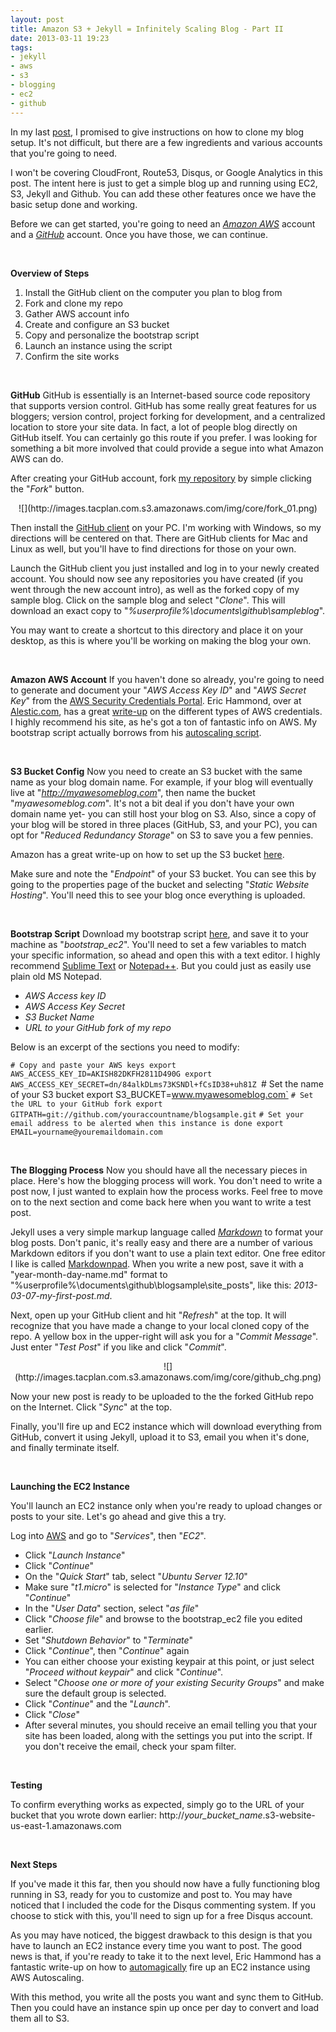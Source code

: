 ```yaml
---
layout: post
title: Amazon S3 + Jekyll = Infinitely Scaling Blog - Part II
date: 2013-03-11 19:23
tags:
- jekyll
- aws
- s3
- blogging
- ec2
- github
---
```


In my last [post](http://www.tacplan.com/2013/03/aws-s3-jekyll-pt-i/), I promised to give instructions on how to clone my blog setup.  It's not difficult, but there are a few ingredients and various accounts that you're going to need.

I won't be covering CloudFront, Route53, Disqus, or Google Analytics in this post.  The intent here is just to get a simple blog up and running using EC2, S3, Jekyll and Github.  You can add these other features once we have the basic setup done and working.

Before we can get started, you're going to need an [*Amazon AWS*](http://aws.amazon.com/) account and a [*GitHub*](https://github.com/) account.  Once you have those, we can continue.

<br />

**Overview of Steps**

1. Install the GitHub client on the computer you plan to blog from
2. Fork and clone my repo
3. Gather AWS account info
4. Create and configure an S3 bucket
5. Copy and personalize the bootstrap script
6. Launch an instance using the script
7. Confirm the site works

<br />

**GitHub**
GitHub is essentially is an Internet-based source code repository that supports version control.  GitHub has some really great features for us bloggers; version control, project forking for development, and a centralized location to store your site data.  In fact, a lot of people blog directly on GitHub itself.  You can certainly go this route if you prefer. I was looking for something a bit more involved that could provide a segue into what Amazon AWS can do.

After creating your GitHub account, fork [my repository](https://github.com/Tacplan/blogsample) by simple clicking the "*Fork*" button.

<center>![](http://images.tacplan.com.s3.amazonaws.com/img/core/fork_01.png)</center>

Then install the [GitHub client](http://github-windows.s3.amazonaws.com/GitHubSetup.exe) on your PC.  I'm working with Windows, so my directions will be centered on that.  There are GitHub clients for Mac and Linux as well, but you'll have to find directions for those on your own.

Launch the GitHub client you just installed and log in to your newly created account.  You should now see any repositories you have created (if you went through the new account intro), as well as the forked copy of my sample blog.  Click on the sample blog and select "*Clone*".  This will download an exact copy to "*%userprofile%\documents\github\sampleblog*".

You may want to create a shortcut to this directory and place it on your desktop, as this is where you'll be working on making the blog your own.

<br />

**Amazon AWS Account**
If you haven't done so already, you're going to need to generate and document your "*AWS Access Key ID*" and "*AWS Secret Key*" from the [AWS Security Credentials Portal](https://portal.aws.amazon.com/gp/aws/securityCredentials). Eric Hammond, over at [Alestic.com](http://alestic.com), has a great [write-up](http://alestic.com/2009/11/ec2-credentials) on the different types of AWS credentials. I highly recommend his site, as he's got a ton of fantastic info on AWS.  My bootstrap script actually borrows from his [autoscaling script](http://alestic.com/2011/11/ec2-schedule-instance).

<br />

**S3 Bucket Config**
Now you need to create an S3 bucket with the same name as your blog domain name. For example, if your blog will eventually live at "*http://myawesomeblog.com*", then name the bucket "*myawesomeblog.com*". It's not a bit deal if you don't have your own domain name yet- you can still host your blog on S3. Also, since a copy of your blog will be stored in three places (GitHub, S3, and your PC), you can opt for "*Reduced Redundancy Storage*" on S3 to save you a few pennies.

Amazon has a great write-up on how to set up the S3 bucket [here](http://docs.aws.amazon.com/AmazonS3/latest/dev/WebsiteHosting.html).

Make sure and note the "*Endpoint*" of your S3 bucket.  You can see this by going to the properties page of the bucket and selecting "*Static Website Hosting*".  You'll need this to see your blog once everything is uploaded.

<br />

**Bootstrap Script**
Download my bootstrap script [here](http://www.tacplan.com/bootstrap_ec2), and save it to your machine as "*bootstrap_ec2*".  You'll need to set a few variables to match your specific information, so ahead and open this with a text editor.  I highly recommend [Sublime Text](http://www.sublimetext.com/) or [Notepad++](http://notepad-plus-plus.org/). But you could just as easily use plain old MS Notepad. 

- *AWS Access key ID*
- *AWS Access Key Secret*
- *S3 Bucket Name*
- *URL to your GitHub fork of my repo*


Below is an excerpt of the sections you need to modify:

`# Copy and paste your AWS keys
export AWS_ACCESS_KEY_ID=AKISH82DKFH2811D490G
export AWS_ACCESS_KEY_SECRET=dn/84alkDLms73KSNDl+fCsID38+uh81Z
`# Set the name of your S3 bucket
export S3_BUCKET=www.myawesomeblog.com`
`# Set the URL to your GitHub fork
export GITPATH=git://github.com/youraccountname/blogsample.git`
`# Set your email address to be alerted when this instance is done
export EMAIL=yourname@youremaildomain.com`

<br />

**The Blogging Process**
Now you should have all the necessary pieces in place. Here's how the blogging process will work. You don't need to write a post now, I just wanted to explain how the process works. Feel free to move on to the next section and come back here when you want to write a test post.

Jekyll uses a very simple markup language called [*Markdown*](http://en.wikipedia.org/wiki/Markdown) to format your blog posts.  Don't panic, it's really easy and there are a number of various Markdown editors if you don't want to use a plain text editor.  One free editor I like is called [Markdownpad](http://www.markdownpad.com).
When you write a new post, save it with a "year-month-day-name.md" format to "%userprofile%\documents\github\blogsample\site\_posts", like this: *2013-03-07-my-first-post.md*.

Next, open up your GitHub client and hit "*Refresh*" at the top.  It will recognize that you have made a change to your local cloned copy of the repo.  A yellow box in the upper-right will ask you for a "*Commit Message*".  Just enter "*Test Post*" if you like and click "*Commit*".

<center>![](http://images.tacplan.com.s3.amazonaws.com/img/core/github_chg.png)</center>

Now your new post is ready to be uploaded to the the forked GitHub repo on the Internet.  Click "*Sync*" at the top.

Finally, you'll fire up and EC2 instance which will download everything from GitHub, convert it using Jekyll, upload it to S3, email you when it's done, and finally terminate itself.

<br />

**Launching the EC2 Instance**

You'll launch an EC2 instance only when you're ready to upload changes or posts to your site.  Let's go ahead and give this a try.

Log into [AWS](http://aws.amazon.com) and go to "*Services*", then "*EC2*".

- Click "*Launch Instance*"
- Click "*Continue*"
- On the "*Quick Start*" tab, select "*Ubuntu Server 12.10*"
- Make sure "*t1.micro*" is selected for "*Instance Type*" and click "*Continue*"
- In the "*User Data*" section, select "*as file*"
- Click "*Choose file*" and browse to the bootstrap_ec2 file you edited earlier.
- Set "*Shutdown Behavior*" to "*Terminate*"
- Click "*Continue*", then "*Continue*" again
- You can either choose your existing keypair at this point, or just select "*Proceed without keypair*" and click "*Continue*".
- Select "*Choose one or more of your existing Security Groups*" and make sure the default group is selected.
- Click "*Continue*" and the "*Launch*".
- Click "*Close*"
- After several minutes, you should receive an email telling you that your site has been loaded, along with the settings you put into the script. If you don't receive the email, check your spam filter.

<br />

**Testing**

To confirm everything works as expected, simply go to the URL of your bucket that you wrote down earlier: http://*your_bucket_name*.s3-website-us-east-1.amazonaws.com

<br />

**Next Steps**

If you've made it this far, then you should now have a fully functioning blog running in S3, ready for you to customize and post to. You may have noticed that I included the code for the Disqus commenting system.  If you choose to stick with this, you'll need to sign up for a free Disqus account.

As you may have noticed, the biggest drawback to this design is that you have to launch an EC2 instance every time you want to post. The good news is that, if you're ready to take it to the next level, Eric Hammond has a fantastic write-up on how to [automagically](http://alestic.com/2011/11/ec2-schedule-instance) fire up an EC2 instance using AWS Autoscaling.

With this method, you write all the posts you want and sync them to GitHub. Then you could have an instance spin up once per day to convert and load them all to S3. 
